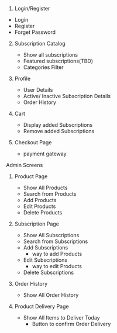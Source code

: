 1. Login/Register
 - Login
 - Register
 - Forget Password

2. Subscription Catalog
    - Show all subscriptions
    - Featured subscriptions(TBD)
    - Categories Filter
   
3. Profile 
    - User Details
    - Active/ Inactive Subscription Details
    - Order History
   
4. Cart 
    - Display added Subscriptions
    - Remove added Subscriptions
    
5. Checkout Page
   - payment gateway

Admin Screens
1. Product Page
    - Show All Products
    - Search from Products
    - Add Products
    - Edit Products
    - Delete Products
   
2. Subscription Page
    - Show All Subscriptions
    - Search from Subscriptions
    - Add Subscriptions
        - way to add Products
    - Edit Subscriptions
        - way to edit Products
    - Delete Subscriptions
   
3. Order History
    - Show All Order History
   
4. Product Delivery Page
    - Show All Items to Deliver Today
      - Button to confirm Order Delivery